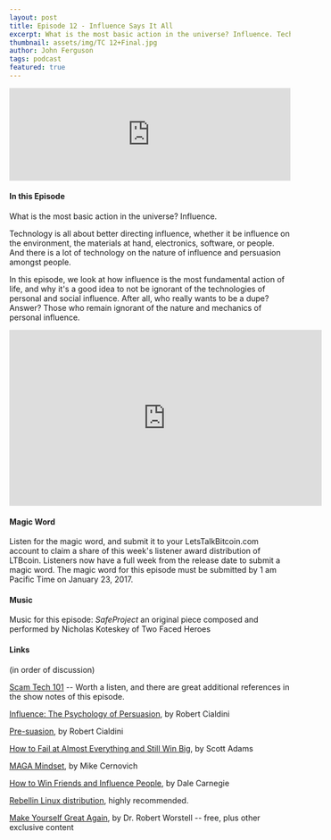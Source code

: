 ```yaml
---
layout: post
title: Episode 12 - Influence Says It All
excerpt: What is the most basic action in the universe? Influence. Technology is all about better directing influence, whether it be influence on the environment, the materials at hand, electronics, software, or people. And there is a lot of technology on the nature of influence and persuasion amongst people. 
thumbnail: assets/img/TC 12+Final.jpg
author: John Ferguson
tags: podcast
featured: true
---
```

<iframe width="100%" height="166" scrolling="no" frameborder="no" src="https://w.soundcloud.com/player/?url=https%3A//api.soundcloud.com/tracks/302924744&amp;color=ff5500&amp;auto_play=false&amp;hide_related=false&amp;show_comments=true&amp;show_user=true&amp;show_reposts=false"></iframe>

#### In this Episode

What is the most basic action in the universe? Influence.

Technology is all about better directing influence, whether it be influence on the environment, the materials at hand, electronics, software, or people. And there is a lot of technology on the nature of influence and persuasion amongst people. 

In this episode, we look at how influence is the most fundamental action of life, and why it's a good idea to not be ignorant of the technologies of personal and social influence. After all, who really wants to be a dupe? Answer? Those who remain ignorant of the nature and mechanics of personal influence.

<iframe width="560" height="315" src="https://www.youtube.com/embed/T_4s7O5NUd8" frameborder="0" allowfullscreen></iframe>

#### Magic Word

Listen for the magic word, and submit it to your LetsTalkBitcoin.com account to claim a share of this week's  listener award distribution of LTBcoin. Listeners now have a full week from the release date to submit a magic word. The magic word for this episode must be submitted by 1 am Pacific Time on January 23, 2017.

#### Music

Music for this episode: *SafeProject* an original piece composed and performed by Nicholas Koteskey of Two Faced Heroes

#### Links
(in order of discussion)

[Scam Tech 101](http://technologyandchoice.com/2016/05/episode-5-scam-tech-101/) -- Worth a listen, and there are great additional references in the show notes of this episode. 

[Influence: The Psychology of Persuasion](https://www.amazon.com/Influence-Psychology-Persuasion-Robert-Cialdini/dp/006124189X/ref=sr_1_1?s=books&ie=UTF8&qid=1484550989&sr=1-1&keywords=influence), by Robert Cialdini

[Pre-suasion](https://www.amazon.com/Pre-Suasion-Revolutionary-Way-Influence-Persuade/dp/1501109790/ref=sr_1_1?s=books&ie=UTF8&qid=1484551043&sr=1-1&keywords=pre+suasion), by Robert Cialdini

[How to Fail at Almost Everything and Still Win Big](https://www.amazon.com/How-Fail-Almost-Everything-Still/dp/1591847745/ref=sr_1_1?s=books&ie=UTF8&qid=1484551150&sr=1-1&keywords=scott+adams+-+how+to+fail+at+almost+everything+and+still+win+big), by Scott Adams

[MAGA Mindset](https://www.amazon.com/Maga-Mindset-Making-America-Great/dp/9527065925/ref=sr_1_1?s=books&ie=UTF8&qid=1484551349&sr=1-1&keywords=maga+mindset), by Mike Cernovich

[How to Win Friends and Influence People](https://www.amazon.com/How-Win-Friends-Influence-People/dp/8175993480/ref=sr_1_6?ie=UTF8&qid=1484551646&sr=8-6&keywords=how+to+win+friends+and+influence+people), by Dale Carnegie

[Rebellin Linux distribution](https://therebellin.com/), highly recommended.

[Make Yourself Great Again](http://livesensical.com/mygajoin/), by Dr. Robert Worstell -- free, plus other exclusive content
